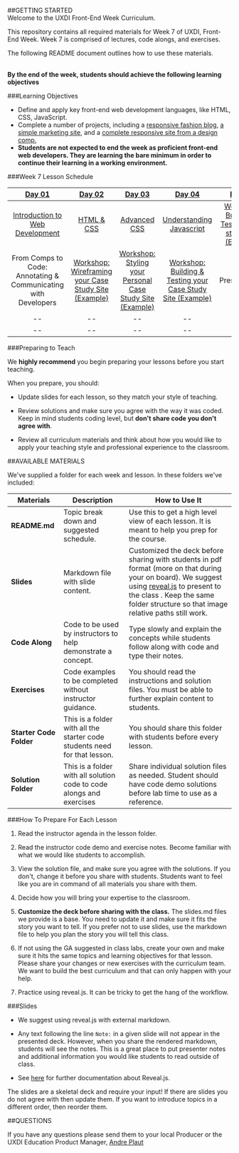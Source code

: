 ##GETTING STARTED
<br>
Welcome to the UXDI Front-End Week Curriculum.  

This repository contains all required materials for Week 7 of UXDI, Front-End Week. Week 7 is comprised of lectures, code alongs, and exercises. 

The following README document outlines how to use these materials.
</br>
<br>

__By the end of the week, students should achieve the following learning objectives__

###Learning Objectives

* Define and apply key front-end web development languages, like HTML, CSS, JavaScript.
* Complete a number of projects, including a [responsive fashion blog](Day_03/08_workshop_responsive_fashion_blog/solution/fashion_blog_part2/index.html), [a simple marketing site](Day_02/06_workshop_html_and_advanced_css_lab/solution/simple_marketing_site/index.html), and a [complete responsive site from a design comp.](Day_04/10_workshop_startup_matchmaker/solution/startup_matchmaker_solution/index.html)
* __Students are not expected to end the week as proficient front-end web developers. They are learning the bare minimum in order to continue their learning in a working environment.__

###Week 7 Lesson Schedule


| [Day 01](Day_01) | [Day 02](Day_02) | [Day 03](Day_03) | [Day 04](Day_04) | [Day 05](Day_05) |
|:----:|:---------:|:---------------:|:---:|:----:|
|[Introduction to Web Development](Day_01/01_intro_to_web_dev_and_HTML)| [HTML & CSS](Day_02) | [Advanced CSS](Day_03)| [Understanding Javascript](Day_04/09_javascript) | [Workshop: Building & Testing Case study Site (Example)](http://codepen.io/nevan/pen/d339cc09d81935274334b85c9f5ba2d4/) |
|From Comps to Code: Annotating & Communicating with Developers| [Workshop: Wireframing your Case Study Site (Example)](http://codepen.io/nevan/pen/d339cc09d81935274334b85c9f5ba2d4/) | [Workshop: Styling your Personal Case Study Site (Example)](http://codepen.io/nevan/pen/d339cc09d81935274334b85c9f5ba2d4/)|[Workshop: Building & Testing your Case Study Site (Example)](http://codepen.io/nevan/pen/d339cc09d81935274334b85c9f5ba2d4/) | Presentations
|--| -- | -- | --
|--| -- | -- | --

###Preparing to Teach
 
We __highly recommend__ you begin preparing your lessons before you start teaching. 

When you prepare, you should: 

*	Update slides for each lesson, so they match your style of teaching.

*	Review solutions and make sure you agree with the way it was coded. Keep in mind students coding level, but __don't share code you don't agree with__.

*	Review all curriculum materials and think about how you would like to apply your teaching style and professional experience to the classroom. 


##AVAILABLE MATERIALS

We've supplied a folder for each week and lesson. In these folders we've included:

|Materials | Description | How to Use It|
|----|---------|---------------|
| __README.md__| Topic break down and suggested schedule. | Use this to get a high level view of  each lesson. It is meant to help you prep for the course.|
| __Slides__| Markdown file with slide content.| Customized the deck before sharing with students in pdf format (more on that during your on board). We suggest using [reveal.js](https://github.com/hakimel/reveal.js) to present to the class . Keep the same folder structure so that image relative paths still work.|
| __Code Along__| Code to be used by instructors to help demonstrate a concept.|Type slowly and explain the concepts while students follow along with code and type their notes. |
| __Exercises__|Code examples to be completed without instructor guidance.| You should read the instructions and solution files. You must be able to further explain content to students.|
| __Starter Code Folder__| This is a folder with all the starter code students need for that lesson.| You should share this folder with students before every lesson.|
| __Solution Folder__| This is a folder with all solution code to code alongs and exercises| Share individual solution files as needed. Student should have code demo solutions before lab time to use as a reference.|


###How To Prepare For Each Lesson

1.	Read the instructor agenda in the lesson folder.

2.	Read the instructor code demo and exercise notes. Become familiar with what we would like students to accomplish.

3.	View the solution file, and make sure you agree with the solutions. If you don't, change it before you share with students. Students want to feel like you are in command of all materials you share with them.

4.	Decide how you will bring your expertise to the classroom.

5.	__Customize the deck before sharing with the class.__ The slides.md files we provide is a base. You need to update it and make sure it fits the story you want to tell. If you prefer not to use slides, use the markdown file to help you plan the story you will tell this class.

6.	If not using the GA suggested in class labs, create your own and make sure it hits the same topics and learning objectives for that lesson. Please share your changes or new exercises with the curriculum team. We want to build the best curriculum and that can only happen with your help.

7.	Practice using reveal.js. It can be tricky to get the hang of the workflow. 


###Slides

*	We suggest using reveal.js with external markdown.

*	Any text following the line `Note:` in a given slide will not appear in the presented deck. However, when you share the rendered markdown, students will see the notes. This is a great place to put presenter notes and additional information you would like students to read outside of class.

*	See [here](https://github.com/hakimel/reveal.js) for further documentation about Reveal.js. 


The slides are a skeletal deck and require your input! If there are slides you do not agree with then update them. If you want to introduce topics in a different order, then reorder them. 

	

##QUESTIONS

If you have any questions please send them to your local Producer or the UXDI Education Product Manager, [Andre Plaut](mailto:andre@generalassemb.ly)


